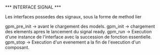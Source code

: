 




*** INTERFACE SIGNAL ***

Les interfaces possedes des signaux, sous la forme de method lier  

gpm_pre_init -> avant le chargement des models.
gpm_init -> chargement des elements apres le lancement du signal ready.
gpm_run -> Execution d'une instance de l'interface avec la succession de fonction essentielle.
gpm_stop -> Execution d'un evenement a la fin de l'execution d'un composant. 




